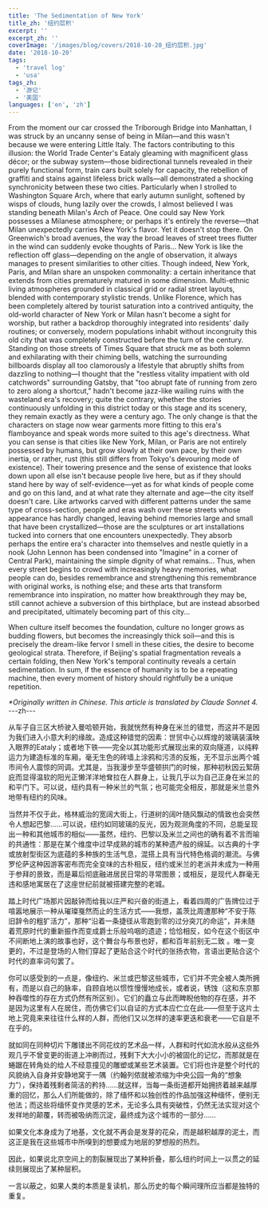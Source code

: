 ```yaml
---
title: 'The Sedimentation of New York'
title_zh: '纽约层积'
excerpt: ''
excerpt_zh: ''
coverImage: '/images/blog/covers/2018-10-20_纽约层积.jpg'
date: '2018-10-20'
tags:
  - 'travel log'
  - 'usa'
tags_zh:
  - '游记'
  - '美国'
languages: ['en', 'zh']
---
```


From the moment our car crossed the Triborough Bridge into Manhattan, I was struck by an uncanny sense of being in Milan—and this wasn't because we were entering Little Italy. The factors contributing to this illusion: the World Trade Center's Eataly gleaming with magnificent glass décor; or the subway system—those bidirectional tunnels revealed in their purely functional form, train cars built solely for capacity, the rebellion of graffiti and stains against lifeless brick walls—all demonstrated a shocking synchronicity between these two cities. Particularly when I strolled to Washington Square Arch, where that early autumn sunlight, softened by wisps of clouds, hung lazily over the crowds, I almost believed I was standing beneath Milan's Arch of Peace. One could say New York possesses a Milanese atmosphere; or perhaps it's entirely the reverse—that Milan unexpectedly carries New York's flavor.
Yet it doesn't stop there. On Greenwich's broad avenues, the way the broad leaves of street trees flutter in the wind can suddenly evoke thoughts of Paris... New York is like the reflection off glass—depending on the angle of observation, it always manages to present similarities to other cities. Though indeed, New York, Paris, and Milan share an unspoken commonality: a certain inheritance that extends from cities prematurely matured in some dimension. Multi-ethnic living atmospheres grounded in classical grid or radial street layouts, blended with contemporary stylistic trends. Unlike Florence, which has been completely altered by tourist saturation into a contrived antiquity, the old-world character of New York or Milan hasn't become a sight for worship, but rather a backdrop thoroughly integrated into residents' daily routines; or conversely, modern populations inhabit without incongruity this old city that was completely constructed before the turn of the century.
Standing on those streets of Times Square that struck me as both solemn and exhilarating with their chiming bells, watching the surrounding billboards display all too clamorously a lifestyle that abruptly shifts from dazzling to nothing—I thought that the "restless vitality impatient with old catchwords" surrounding Gatsby, that "too abrupt fate of running from zero to zero along a shortcut," hadn't become jazz-like wailing ruins with the wasteland era's recovery; quite the contrary, whether the stories continuously unfolding in this district today or this stage and its scenery, they remain exactly as they were a century ago. The only change is that the characters on stage now wear garments more fitting to this era's flamboyance and speak words more suited to this age's directness.
What you can sense is that cities like New York, Milan, or Paris are not entirely possessed by humans, but grow slowly at their own pace, by their own inertia, or rather, rust (this still differs from Tokyo's devouring mode of existence). Their towering presence and the sense of existence that looks down upon all else isn't because people live here, but as if they should stand here by way of self-evidence—yet as for what kinds of people come and go on this land, and at what rate they alternate and age—the city itself doesn't care.
Like artworks carved with different patterns under the same type of cross-section, people and eras wash over these streets whose appearance has hardly changed, leaving behind memories large and small that have been crystallized—those are the sculptures or art installations tucked into corners that one encounters unexpectedly. They absorb perhaps the entire era's character into themselves and nestle quietly in a nook (John Lennon has been condensed into "Imagine" in a corner of Central Park), maintaining the simple dignity of what remains... Thus, when every street begins to crowd with increasingly heavy memories, what people can do, besides remembrance and strengthening this remembrance with original works, is nothing else; and these arts that transform remembrance into inspiration, no matter how breakthrough they may be, still cannot achieve a subversion of this birthplace, but are instead absorbed and precipitated, ultimately becoming part of this city...

When culture itself becomes the foundation, culture no longer grows as budding flowers, but becomes the increasingly thick soil—and this is precisely the dream-like fervor I smell in these cities, the desire to become geological strata.
Therefore, if Beijing's spatial fragmentation reveals a certain folding, then New York's temporal continuity reveals a certain sedimentation.
In sum, if the essence of humanity is to be a repeating machine, then every moment of history should rightfully be a unique repetition.


_*Originally written in Chinese. This article is translated by Claude Sonnet 4._
---zh---

从车子自三区大桥驶入曼哈顿开始，我就恍然有种身在米兰的错觉，而这并不是因为我们进入小意大利的缘故。造成这种错觉的因素：世贸中心以辉煌的玻璃装潢映入眼界的Eataly；或者地下铁——完全以其功能形式展现出来的双向隧道，以纯粹运力为建造标准的车厢，毫无生色的砖墙上涂鸦和污渍的反叛，无不显示出两个城市间令人震惊的同调。尤其是，当我漫步至华盛顿拱门的时候，那种初秋因云絮荫庇而显得温软的阳光正懒洋洋地耷拉在人群身上，让我几乎以为自己正身在米兰的和平门下。可以说，纽约具有一种米兰的气氛；也可能完全相反，那就是米兰意外地带有纽约的风味。

当然并不仅于此，格林威治的宽阔大街上，行道树的阔叶随风飘动的情致也会突然令人想起巴黎……可以说，纽约如同玻璃的反光，因为观测角度的不同，总能呈现出一种和其他城市的相似——虽然，纽约、巴黎以及米兰之间也的确有着不言而喻的共通性：那是在某个维度中过早成熟的城市的某种遗产般的绵延。以古典的十字或放射型街区为底蕴的多种族的生活气息，混搭上具有当代特色格调的潮流。与佛罗伦萨这种因游客密布而完全变味的古朴相反，纽约或米兰的老派并未成为一种用于参拜的景致，而是幕后彻底融进居民日常的寻常图景；或相反，是现代人群毫无违和感地寓居在了这座世纪前就被搭建完整的老城。

踏上时代广场那片因敲钟而给我以庄严和兴奋的街道上，看着四周的广告牌位过于喧嚣地展示一种从璀璨戛然而止的生活方式——我想，盖茨比周遭那种“不安于陈旧辞令的粗犷活力”，那种“沿着一条捷径从零跑到零的过分突兀的命运”，并未随着荒原时代的重新振作而变成爵士乐般呜咽的遗迹；恰恰相反，如今在这个街区中不间断地上演的故事也好，这个舞台与布景也好，都和百年前别无二致 。唯一变更的，不过是登场的人物们穿起了更贴合这个时代的张扬衣物，言语出更贴合这个时代的直率词句罢了。

你可以感受到的一点是，像纽约、米兰或巴黎这些城市，它们并不完全被人类所拥有，而是以自己的脉率，自顾自地以惯性慢慢地成长，或者说，锈蚀（这和东京那种吞噬性的存在方式仍然有所区别）。它们的矗立与此而睥睨他物的存在感，并不是因为这里有人在居住，而仿佛它们以自证的方式本应伫立在此——但至于这片土地上究竟来来往往什么样的人群，而他们又以怎样的速率更迭和衰老——它自是不在乎的。

就如同在同种切片下雕镂出不同花纹的艺术品一样，人群和时代如流水般从这些外观几乎不曾变更的街道上冲刷而过，残剩下大大小小的被固化的记忆，而那就是在蜷踞在转角处的给人不经意撞见的雕塑或某些艺术装置。它们将也许是整个时代的风貌纳入自身并安静地窝于一隅（约翰列侬就被浓缩为中央公园一角的“想象力”），保持着残剩者简洁的矜持……就这样，当每一条街道都开始拥挤着越来越厚重的回忆，那么人们所能做的，除了缅怀和以独创性的作品加强这种缅怀，便别无他法；而这些将缅怀变作灵感的艺术，无论多么具有突破性，仍然无法实现对这个发祥地的颠覆，转而被吸纳而沉淀，最终成为这个城市的一部分……

如果文化本身成为了地基，文化就不再会是发芽的花朵，而是越积越厚的泥土，而这正是我在这些城市中所嗅到的想要成为地层的梦想般的热烈。

因此，如果说北京空间上的割裂展现出了某种折叠，那么纽约时间上一以贯之的延续则展现出了某种层积。

一言以蔽之，如果人类的本质是复读机，那么历史的每个瞬间理所应当都是独特的重复。